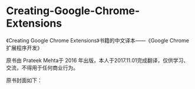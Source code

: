 # Creating-Google-Chrome-Extensions
《Creating Google Chrome Extensions》书籍的中文译本——《Google Chrome扩展程序开发》

原书由 Prateek Mehta于 2016 年出版，本人于2017.11.01完成翻译，仅供学习、交流，不得用于任何商业行为。

原书封面如下：




